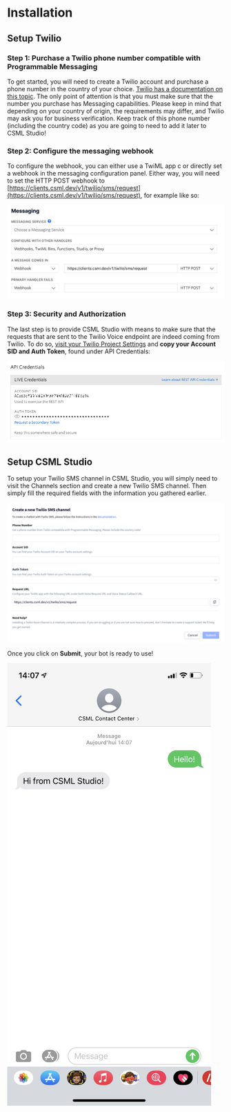# Installation

## Setup Twilio

### Step 1: Purchase a Twilio phone number compatible with Programmable Messaging

To get started, you will need to create a Twilio account and purchase a phone number in the country of your choice. [Twilio has a documentation on this topic](https://support.twilio.com/hc/en-us/articles/223135247-How-to-Search-for-and-Buy-a-Twilio-Phone-Number-from-Console). The only point of attention is that you must make sure that the number you purchase has Messaging capabilities. Please keep in mind that depending on your country of origin, the requirements may differ, and Twilio may ask you for business verification. Keep track of this phone number \(including the country code\) as you are going to need to add it later to CSML Studio!

### Step 2: Configure the messaging webhook

To configure the webhook, you can either use a TwiML app c or directly set a webhook in the messaging configuration panel. Either way, you will need to set the HTTP POST webhook to [https://clients.csml.dev/v1/twilio/sms/request](https://clients.csml.dev/v1/twilio/sms/request), for example like so:

![](../../.gitbook/assets/image%20%28101%29.png)

### Step 3: Security and Authorization

The last step is to provide CSML Studio with means to make sure that the requests that are sent to the Twilio Voice endpoint are indeed coming from Twilio. To do so, [visit your Twilio Project Settings](https://www.twilio.com/console/project/settings) and **copy your Account SID and Auth Token**, found under API Credentials:

![](../../.gitbook/assets/image%20%2851%29.png)

## Setup CSML Studio

To setup your Twilio SMS channel in CSML Studio, you will simply need to visit the Channels section and create a new Twilio SMS channel. Then simply fill the required fields with the information you gathered earlier.

![](../../.gitbook/assets/image%20%28100%29.png)

Once you click on **Submit**, your bot is ready to use!

![](../../.gitbook/assets/image%20%2899%29.png)

